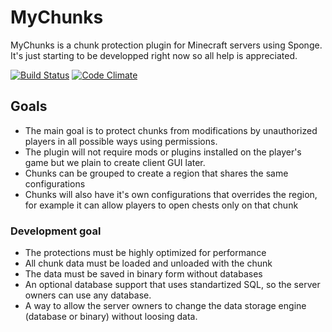 # MyChunks
MyChunks is a chunk protection plugin for Minecraft servers using Sponge. It's just starting to be developped right now so all help is appreciated.

[![Build Status](https://api.travis-ci.org/GameModsBR/MyChunks.svg)](https://travis-ci.org/GameModsBR/MyChunks) [![Code Climate](https://codeclimate.com/github/GameModsBR/MyChunks/badges/gpa.svg)](https://codeclimate.com/github/GameModsBR/MyChunks)

## Goals
* The main goal is to protect chunks from modifications by unauthorized players in all possible ways using permissions.
* The plugin will not require mods or plugins installed on the player's game but we plain to create client GUI later.
* Chunks can be grouped to create a region that shares the same configurations
* Chunks will also have it's own configurations that overrides the region, for example it can allow players to open chests only on that chunk

### Development goal
* The protections must be highly optimized for performance
* All chunk data must be loaded and unloaded with the chunk
* The data must be saved in binary form without databases
* An optional database support that uses standartized SQL, so the server owners can use any database.
* A way to allow the server owners to change the data storage engine (database or binary) without loosing data.
